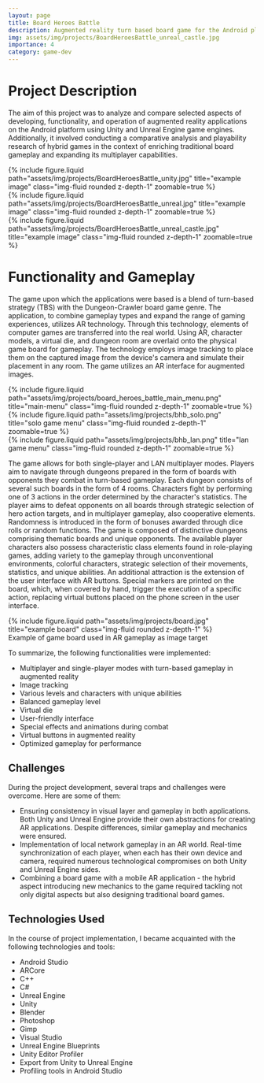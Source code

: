 ```yaml
---
layout: page
title: Board Heroes Battle
description: Augmented reality turn based board game for the Android platform
img: assets/img/projects/BoardHeroesBattle_unreal_castle.jpg
importance: 4
category: game-dev
---
```


# Project Description

The aim of this project was to analyze and compare selected aspects of developing, functionality, and operation of augmented reality applications on the Android platform using Unity and Unreal Engine game engines. Additionally, it involved conducting a comparative analysis and playability research of hybrid games in the context of enriching traditional board gameplay and expanding its multiplayer capabilities.

<div class="row">
    <div class="col-sm mt-3 mt-md-0">
        {% include figure.liquid path="assets/img/projects/BoardHeroesBattle_unity.jpg" title="example image" class="img-fluid rounded z-depth-1" zoomable=true %}
    </div>
    <div class="col-sm mt-3 mt-md-0">
        {% include figure.liquid  path="assets/img/projects/BoardHeroesBattle_unreal.jpg" title="example image" class="img-fluid rounded z-depth-1" zoomable=true %}
    </div>
    <div class="col-sm mt-3 mt-md-0">
        {% include figure.liquid path="assets/img/projects/BoardHeroesBattle_unreal_castle.jpg" title="example image" class="img-fluid rounded z-depth-1" zoomable=true %}
    </div>
</div>

# Functionality and Gameplay

The game upon which the applications were based is a blend of turn-based strategy (TBS) with the Dungeon-Crawler board game genre. The application, to combine gameplay types and expand the range of gaming experiences, utilizes AR technology. Through this technology, elements of computer games are transferred into the real world. Using AR, character models, a virtual die, and dungeon room are overlaid onto the physical game board for gameplay. The technology employs image tracking to place them on the captured image from the device's camera and simulate their placement in any room. The game utilizes an AR interface for augmented images.

<div class="row">
    <div class="col-sm mt-3 mt-md-0">
        {% include figure.liquid path="assets/img/projects/board_heroes_battle_main_menu.png" title="main-menu" class="img-fluid rounded z-depth-1" zoomable=true %}
    </div>
     <div class="col-sm mt-3 mt-md-0">
        {% include figure.liquid  path="assets/img/projects/bhb_solo.png" title="solo game menu" class="img-fluid rounded z-depth-1" zoomable=true %}
    </div>
    <div class="col-sm mt-3 mt-md-0">
        {% include figure.liquid path="assets/img/projects/bhb_lan.png" title="lan game menu" class="img-fluid rounded z-depth-1" zoomable=true %}
    </div>
</div>

The game allows for both single-player and LAN multiplayer modes. Players aim to navigate through dungeons prepared in the form of boards with opponents they combat in turn-based gameplay. Each dungeon consists of several such boards in the form of 4 rooms. Characters fight by performing one of 3 actions in the order determined by the character's statistics. The player aims to defeat opponents on all boards through strategic selection of hero action targets, and in multiplayer gameplay, also cooperative elements. Randomness is introduced in the form of bonuses awarded through dice rolls or random functions. The game is composed of distinctive dungeons comprising thematic boards and unique opponents. The available player characters also possess characteristic class elements found in role-playing games, adding variety to the gameplay through unconventional environments, colorful characters, strategic selection of their movements, statistics, and unique abilities. An additional attraction is the extension of the user interface with AR buttons. Special markers are printed on the board, which, when covered by hand, trigger the execution of a specific action, replacing virtual buttons placed on the phone screen in the user interface.

<div class="row justify-content-sm-center">
    <div class="col-sm-8 mt-3 mt-md-0">
        {% include figure.liquid path="assets/img/projects/board.jpg" title="example board" class="img-fluid rounded z-depth-1" %}
    </div>
</div>
<div class="caption">
    Example of game board used in AR gameplay as image target 
</div>

To summarize, the following functionalities were implemented:

- Multiplayer and single-player modes with turn-based gameplay in augmented reality
- Image tracking
- Various levels and characters with unique abilities
- Balanced gameplay level
- Virtual die
- User-friendly interface
- Special effects and animations during combat
- Virtual buttons in augmented reality
- Optimized gameplay for performance

## Challenges

During the project development, several traps and challenges were overcome. Here are some of them:

- Ensuring consistency in visual layer and gameplay in both applications. Both Unity and Unreal Engine provide their own abstractions for creating AR applications. Despite differences, similar gameplay and mechanics were ensured.
- Implementation of local network gameplay in an AR world. Real-time synchronization of each player, when each has their own device and camera, required numerous technological compromises on both Unity and Unreal Engine sides.
- Combining a board game with a mobile AR application - the hybrid aspect introducing new mechanics to the game required tackling not only digital aspects but also designing traditional board games.

## Technologies Used

In the course of project implementation, I became acquainted with the following technologies and tools:

- Android Studio
- ARCore
- C++
- C#
- Unreal Engine
- Unity
- Blender
- Photoshop
- Gimp
- Visual Studio
- Unreal Engine Blueprints
- Unity Editor Profiler
- Export from Unity to Unreal Engine
- Profiling tools in Android Studio
